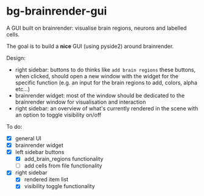# bg-brainrender-gui
A GUI built on brainrender: visualise brain regions, neurons and labelled cells. 

The goal is to build a **nice** GUI (using pyside2) around brainrender.

Design: 
  - right sidebar: buttons to do thinks like `add brain regions`
        these buttons, when clicked, should open a new window with the widget for the specific function (e.g. an input for the brain regions to add, colors, alpha etc...)
  - brainrender widget: most of the window should be dedicated to the brainrender window for visualisation and interaction
  - right sidebar: an overview of what's currently rendered in the scene with an option to toggle visibility on/off
  
  
To do:
 - [x] general UI
 - [x] brainrender widget
 - [x] left sidebar buttons
      - [x] add_brain_regions functionality
      - [ ] add cells from file functionality
  - [x] right sidebar
       - [x] rendered item list
       - [x] visibility toggle functionality
